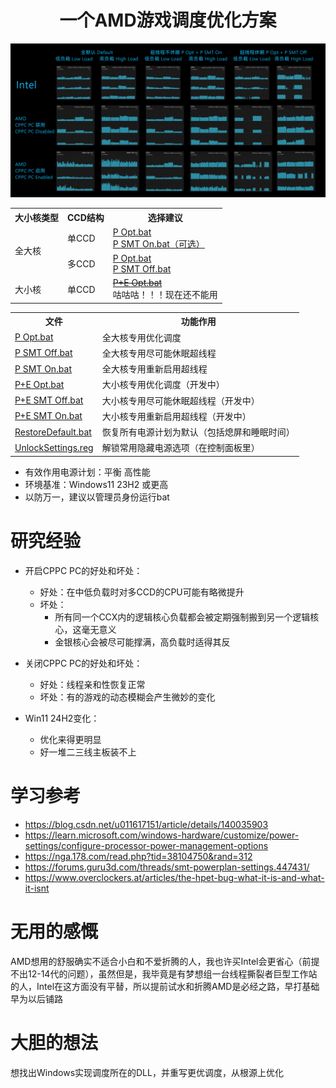 <div align="center">

# 一个AMD游戏调度优化方案

</div>

![](https://github.com/Yukiriri/win-amd-optimization/blob/main/res/effect_draw_table.png?raw=true)

<table>
  <tr>
    <th>大小核类型</th>
    <th>CCD结构</th>
    <th>选择建议</th>
  </tr>

  <tr>
    <td rowspan="2">全大核</td>
    <td>单CCD</td>
    <td>
      <a href="https://github.com/Yukiriri/win-amd-optimization/blob/main/P Opt.bat">P Opt.bat</a><br/>
      <a href="https://github.com/Yukiriri/win-amd-optimization/blob/main/P SMT On.bat">P SMT On.bat（可选）</a><br/>
    </td>
  </tr>

  <tr>
    <td>多CCD</td>
    <td>
      <a href="https://github.com/Yukiriri/win-amd-optimization/blob/main/P Opt.bat">P Opt.bat</a><br/>
      <a href="https://github.com/Yukiriri/win-amd-optimization/blob/main/P SMT Off.bat">P SMT Off.bat</a><br/>
    </td>
  </tr>

  <tr>
    <td>大小核</td>
    <td>单CCD</td>
    <td>
      <del><a href="https://github.com/Yukiriri/win-amd-optimization/blob/main/P+E Opt.bat">P+E Opt.bat</a></del><br/>
      咕咕咕！！！现在还不能用
    </td>
  </tr>
</table>

<table>
  <tr>
    <th>文件</th>
    <th>功能作用</th>
  </tr>

  <tr><td><a href="https://github.com/Yukiriri/win-amd-optimization/blob/main/P Opt.bat">P Opt.bat</a></td><td>全大核专用优化调度</td></tr>
  <tr><td><a href="https://github.com/Yukiriri/win-amd-optimization/blob/main/P SMT Off.bat">P SMT Off.bat</a></td><td>全大核专用尽可能休眠超线程</td></tr>
  <tr><td><a href="https://github.com/Yukiriri/win-amd-optimization/blob/main/P SMT On.bat">P SMT On.bat</a></td><td>全大核专用重新启用超线程</td></tr>
  <tr><td><a href="https://github.com/Yukiriri/win-amd-optimization/blob/main/P+E Opt.bat">P+E Opt.bat</a></td><td>大小核专用优化调度（开发中）</td></tr>
  <tr><td><a href="https://github.com/Yukiriri/win-amd-optimization/blob/main/P+E SMT Off.bat">P+E SMT Off.bat</a></td><td>大小核专用尽可能休眠超线程（开发中）</td></tr>
  <tr><td><a href="https://github.com/Yukiriri/win-amd-optimization/blob/main/P+E SMT On.bat">P+E SMT On.bat</a></td><td>大小核专用重新启用超线程（开发中）</td></tr>
  <tr><td><a href="https://github.com/Yukiriri/win-amd-optimization/blob/main/RestoreDefault.bat">RestoreDefault.bat</a></td><td>恢复所有电源计划为默认（包括熄屏和睡眠时间）</td></tr>
  <tr><td><a href="https://github.com/Yukiriri/win-amd-optimization/blob/main/UnlockSettings.reg">UnlockSettings.reg</a></td><td>解锁常用隐藏电源选项（在控制面板里）</td></tr>
</table>

- 有效作用电源计划：平衡 高性能
- 环境基准：Windows11 23H2 或更高
- 以防万一，建议以管理员身份运行bat

# 研究经验

- 开启CPPC PC的好处和坏处：
  - 好处：在中低负载时对多CCD的CPU可能有略微提升
  - 坏处：
    - 所有同一个CCX内的逻辑核心负载都会被定期强制搬到另一个逻辑核心，这毫无意义
    - 金银核心会被尽可能撑满，高负载时适得其反

- 关闭CPPC PC的好处和坏处：
  - 好处：线程亲和性恢复正常
  - 坏处：有的游戏的动态模糊会产生微妙的变化

- Win11 24H2变化：
  - 优化来得更明显
  - 好一堆二三线主板装不上

# 学习参考

- <a href="https://blog.csdn.net/u011617151/article/details/140035903">https://blog.csdn.net/u011617151/article/details/140035903</a>
- <a href="https://learn.microsoft.com/windows-hardware/customize/power-settings/configure-processor-power-management-options">https://learn.microsoft.com/windows-hardware/customize/power-settings/configure-processor-power-management-options</a>
- <a href="https://nga.178.com/read.php?tid=38104750&rand=312">https://nga.178.com/read.php?tid=38104750&rand=312</a>
- <a href="https://forums.guru3d.com/threads/smt-powerplan-settings.447431/">https://forums.guru3d.com/threads/smt-powerplan-settings.447431/</a>
- <a href="https://www.overclockers.at/articles/the-hpet-bug-what-it-is-and-what-it-isnt/">https://www.overclockers.at/articles/the-hpet-bug-what-it-is-and-what-it-isnt</a>

# 无用的感慨

AMD想用的舒服确实不适合小白和不爱折腾的人，我也许买Intel会更省心（前提不出12-14代的问题），虽然但是，我毕竟是有梦想组一台线程撕裂者巨型工作站的人，Intel在这方面没有平替，所以提前试水和折腾AMD是必经之路，早打基础早为以后铺路

# 大胆的想法

想找出Windows实现调度所在的DLL，并重写更优调度，从根源上优化
